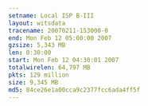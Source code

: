 ```yaml
---
setname: Local ISP B-III
layout: witsdata
tracename: 20070211-153000-0
end: Mon Feb 12 05:00:00 2007
gzsize: 5,343 MB
len: 0:30:00
start: Mon Feb 12 04:30:01 2007
totalwirelen: 64,797 MB
pkts: 129 million
size: 9,345 MB
md5: 84ce26e1a00cca9c2377fcc6ada4ff5f
---
```

